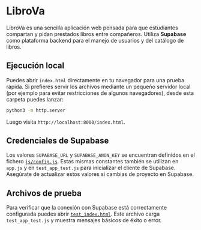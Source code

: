# LibroVa

LibroVa es una sencilla aplicación web pensada para que estudiantes compartan y pidan prestados libros entre compañeros. Utiliza **Supabase** como plataforma backend para el manejo de usuarios y del catálogo de libros.

## Ejecución local

Puedes abrir `index.html` directamente en tu navegador para una prueba rápida. Si prefieres servir los archivos mediante un pequeño servidor local (por ejemplo para evitar restricciones de algunos navegadores), desde esta carpeta puedes lanzar:

```bash
python3 -m http.server
```

Luego visita `http://localhost:8000/index.html`.

## Credenciales de Supabase

Los valores `SUPABASE_URL` y `SUPABASE_ANON_KEY` se encuentran definidos en el fichero [`js/config.js`](js/config.js). Estas mismas constantes también se utilizan en `app.js` y en `test_app_test.js` para inicializar el cliente de Supabase. Asegúrate de actualizar estos valores si cambias de proyecto en Supabase.

## Archivos de prueba

Para verificar que la conexión con Supabase está correctamente configurada puedes abrir [`test_index.html`](test_index.html). Este archivo carga `test_app_test.js` y muestra mensajes básicos de éxito o error.

